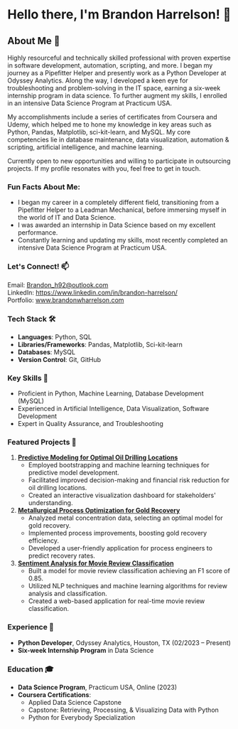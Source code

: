 # Hello there, I'm Brandon Harrelson! 👋

## About Me 📝
Highly resourceful and technically skilled professional with proven expertise in software development, automation, scripting, and more. I began my journey as a Pipefitter Helper and presently work as a Python Developer at Odyssey Analytics. Along the way, I developed a keen eye for troubleshooting and problem-solving in the IT space, earning a six-week internship program in data science. To further augment my skills, I enrolled in an intensive Data Science Program at Practicum USA.

My accomplishments include a series of certificates from Coursera and Udemy, which helped me to hone my knowledge in key areas such as Python, Pandas, Matplotlib, sci-kit-learn, and MySQL. My core competencies lie in database maintenance, data visualization, automation & scripting, artificial intelligence, and machine learning.

Currently open to new opportunities and willing to participate in outsourcing projects. If my profile resonates with you, feel free to get in touch.

### Fun Facts About Me: 
* I began my career in a completely different field, transitioning from a Pipefitter Helper to a Leadman Mechanical, before immersing myself in the world of IT and Data Science. 
* I was awarded an internship in Data Science based on my excellent performance.
* Constantly learning and updating my skills, most recently completed an intensive Data Science Program at Practicum USA.


### Let's Connect! 📫
Email: Brandon_h92@outlook.com   
LinkedIn: https://www.linkedin.com/in/brandon-harrelson/   
Portfolio: www.brandonwharrelson.com

### Tech Stack 🛠️
* **Languages**: Python, SQL
* **Libraries/Frameworks**: Pandas, Matplotlib, Sci-kit-learn
* **Databases**: MySQL
* **Version Control**: Git, GitHub

### Key Skills 💼
* Proficient in Python, Machine Learning, Database Development (MySQL)
* Experienced in Artificial Intelligence, Data Visualization, Software Development
* Expert in Quality Assurance, and Troubleshooting

### Featured Projects 🚀
1. [**Predictive Modeling for Optimal Oil Drilling Locations**](https://github.com/Nodnarb1192/Practicum/tree/main/Sprint%209.%20Machine%20Learning%20in%20Business)
   * Employed bootstrapping and machine learning techniques for predictive model development.
   * Facilitated improved decision-making and financial risk reduction for oil drilling locations.
   * Created an interactive visualization dashboard for stakeholders' understanding.
2. [**Metallurgical Process Optimization for Gold Recovery**](https://github.com/Nodnarb1192/Practicum/tree/main/Sprint%2010.%20Integrated%20Project%202)
   * Analyzed metal concentration data, selecting an optimal model for gold recovery.
   * Implemented process improvements, boosting gold recovery efficiency.
   * Developed a user-friendly application for process engineers to predict recovery rates.
3. [**Sentiment Analysis for Movie Review Classification**](https://github.com/Nodnarb1192/Practicum/tree/main/Sprint%2014.%20Machine%20Learning%20for%20Texts)
   * Built a model for movie review classification achieving an F1 score of 0.85.
   * Utilized NLP techniques and machine learning algorithms for review analysis and classification.
   * Created a web-based application for real-time movie review classification.

### Experience 🏢
* **Python Developer**, Odyssey Analytics, Houston, TX (02/2023 – Present)
* **Six-week Internship Program** in Data Science

### Education 🎓
* **Data Science Program**, Practicum USA, Online (2023)
* **Coursera Certifications**:
  * Applied Data Science Capstone
  * Capstone: Retrieving, Processing, & Visualizing Data with Python
  * Python for Everybody Specialization

